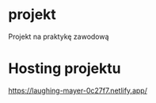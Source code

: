 # projekt
Projekt na praktykę zawodową

# Hosting projektu
https://laughing-mayer-0c27f7.netlify.app/

